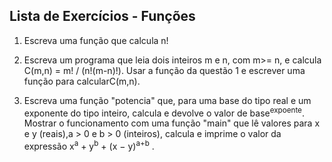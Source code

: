 ## Lista de Exercícios - Funções

1. Escreva uma função que calcula n!

2. Escreva um programa que leia dois inteiros m e n, com m>= n, e calcula C(m,n) = m! / (n!(m-n)!). Usar a função da questão 1 e escrever uma função para calcularC(m,n).

3. Escreva uma função "potencia" que, para uma base do tipo real e um exponente do tipo inteiro, calcula e devolve o valor de base<sup>expoente</sup>.
Mostrar o funcionamento com uma função "main" que lê valores para x e y (reais),a > 0 e b > 0 (inteiros), calcula e imprime o valor da expressão 
x<sup>a</sup> + y<sup>b</sup> + (x − y)<sup>a+b</sup> .



